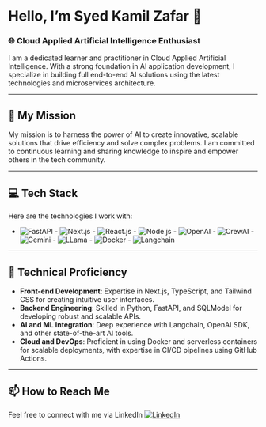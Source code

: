 # Hello, I’m Syed Kamil Zafar 👋

### 🌐 Cloud Applied Artificial Intelligence Enthusiast

I am a dedicated learner and practitioner in Cloud Applied Artificial Intelligence. With a strong foundation in AI application development, I specialize in building full end-to-end AI solutions using the latest technologies and microservices architecture.

---

## 🎯 My Mission

My mission is to harness the power of AI to create innovative, scalable solutions that drive efficiency and solve complex problems. I am committed to continuous learning and sharing knowledge to inspire and empower others in the tech community.

---

## 💻 Tech Stack

Here are the technologies I work with:

- ![FastAPI](https://img.shields.io/badge/-FastAPI-blue?style=flat&logo=fastapi&logoColor=white) - ![Next.js](https://img.shields.io/badge/-Next.js-black?style=flat&logo=next.js&logoColor=white) - ![React.js](https://img.shields.io/badge/-React.js-blue?style=flat&logo=react&logoColor=white) - ![Node.js](https://img.shields.io/badge/-Node.js-green?style=flat&logo=node.js&logoColor=white) - ![OpenAI](https://img.shields.io/badge/-OpenAI-1B1F23?style=flat&logo=openai&logoColor=white) - ![CrewAI](https://img.shields.io/badge/-CrewAI-FF6F00?style=flat&logo=crewai&logoColor=white) - ![Gemini](https://img.shields.io/badge/-Gemini-FFD700?style=flat&logo=gemini&logoColor=white) - ![LLama](https://img.shields.io/badge/-LLama-FF69B4?style=flat&logo=llama&logoColor=white) - ![Docker](https://img.shields.io/badge/-Docker-2496ED?style=flat&logo=docker&logoColor=white) - ![Langchain](https://img.shields.io/badge/-Langchain-FFA500?style=flat&amp;logo=langchain&amp;logoColor=white)

---

## 🔧 Technical Proficiency

- **Front-end Development**: Expertise in Next.js, TypeScript, and Tailwind CSS for creating intuitive user interfaces.
- **Backend Engineering**: Skilled in Python, FastAPI, and SQLModel for developing robust and scalable APIs.
- **AI and ML Integration**: Deep experience with Langchain, OpenAI SDK, and other state-of-the-art AI tools.
- **Cloud and DevOps**: Proficient in using Docker and serverless containers for scalable deployments, with expertise in CI/CD pipelines using GitHub Actions.

---

## 📫 How to Reach Me 

Feel free to connect with me via LinkedIn [![LinkedIn](https://img.shields.io/badge/-LinkedIn-blue?style=flat&logo=Linkedin&logoColor=white)](https://www.linkedin.com/in/kamil-zafar)
